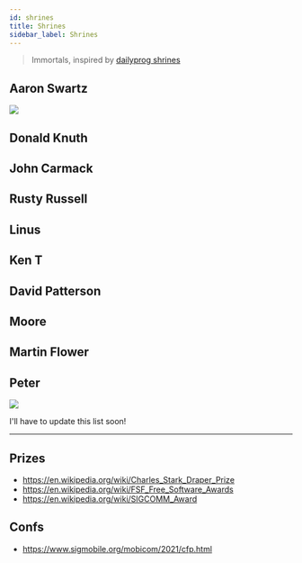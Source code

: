```yaml
---
id: shrines
title: Shrines
sidebar_label: Shrines
---
```


> Immortals, inspired by [dailyprog shrines](https://dailyprog.org/shrine/)

## Aaron Swartz

![](/img//masked-swartz.jpg)

## Donald Knuth

## John Carmack

## Rusty Russell

## Linus

## Ken T

## David Patterson

## Moore

## Martin Flower

## Peter
![](/img/2020-09/EfJ-AYqWAAA3rTQ.jpg)

I'll have to update this list soon!

---

## Prizes

- https://en.wikipedia.org/wiki/Charles_Stark_Draper_Prize
- https://en.wikipedia.org/wiki/FSF_Free_Software_Awards
- https://en.wikipedia.org/wiki/SIGCOMM_Award

## Confs

- https://www.sigmobile.org/mobicom/2021/cfp.html
